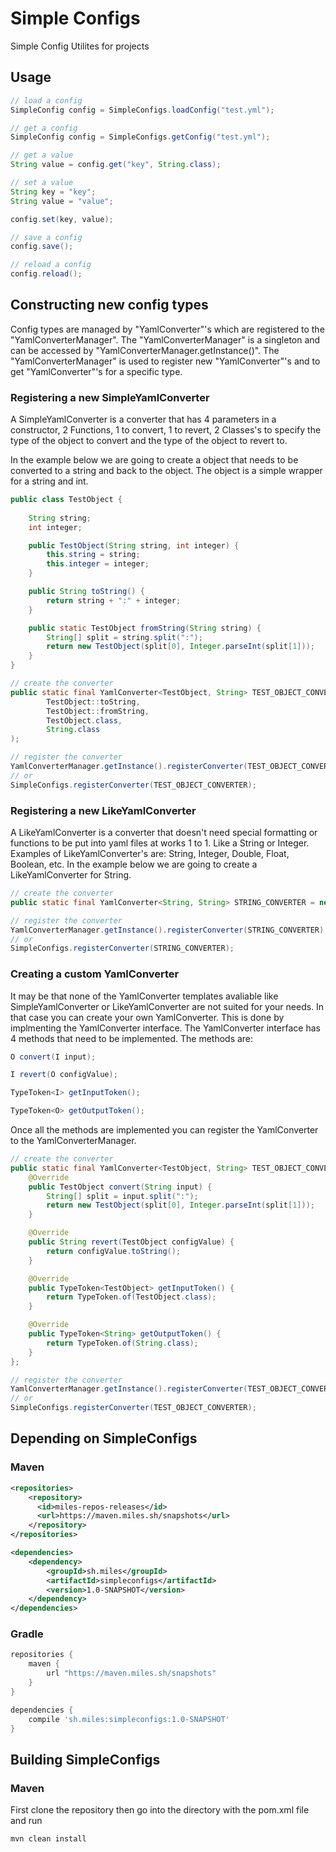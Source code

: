 
# Simple Configs

Simple Config Utilites for projects

## Usage
```java
// load a config
SimpleConfig config = SimpleConfigs.loadConfig("test.yml");
```
```java
// get a config
SimpleConfig config = SimpleConfigs.getConfig("test.yml");
```
```java
// get a value
String value = config.get("key", String.class);
```
```java
// set a value
String key = "key";
String value = "value";

config.set(key, value);
```
```java
// save a config
config.save();
```
```java
// reload a config
config.reload();
```

## Constructing new config types
Config types are managed by "YamlConverter"'s which are registered to the "YamlConverterManager". The "YamlConverterManager" is a singleton and can be accessed by "YamlConverterManager.getInstance()". The "YamlConverterManager" is used to register new "YamlConverter"'s and to get "YamlConverter"'s for a specific type.

### Registering a new SimpleYamlConverter
A SimpleYamlConverter is a converter that has 4 parameters in a constructor, 2 Functions, 1 to convert, 1 to revert, 2 Classes's to specify the type of the object to convert and the type of the object to revert to.

In the example below we are going to create a object that needs to be converted to a string and back to the object. The object is a simple wrapper for a string and int.
```java
public class TestObject {
    
    String string;
    int integer;

    public TestObject(String string, int integer) {
        this.string = string;
        this.integer = integer;
    }

    public String toString() {
        return string + ":" + integer;
    }

    public static TestObject fromString(String string) {
        String[] split = string.split(":");
        return new TestObject(split[0], Integer.parseInt(split[1]));
    }
}
```
```java
// create the converter
public static final YamlConverter<TestObject, String> TEST_OBJECT_CONVERTER = new SimpleYamlConverter<>(
        TestObject::toString,
        TestObject::fromString,
        TestObject.class,
        String.class
);
```
```java
// register the converter
YamlConverterManager.getInstance().registerConverter(TEST_OBJECT_CONVERTER);
// or
SimpleConfigs.registerConverter(TEST_OBJECT_CONVERTER);
```

### Registering a new LikeYamlConverter
A LikeYamlConverter is a converter that doesn't need special formatting or functions to  be put into yaml files at works 1 to 1. Like a String or Integer.
Examples of LikeYamlConverter's are: String, Integer, Double, Float, Boolean, etc.
In the example below we are going to create a LikeYamlConverter for String.
```java
// create the converter
public static final YamlConverter<String, String> STRING_CONVERTER = new LikeYamlConverter<>(String.class);
```
```java
// register the converter
YamlConverterManager.getInstance().registerConverter(STRING_CONVERTER);
// or
SimpleConfigs.registerConverter(STRING_CONVERTER);
```

### Creating a custom YamlConverter
It may be that none of the YamlConverter templates avaliable like SimpleYamlConverter or LikeYamlConverter are not suited for your needs. In that case you can create your own
YamlConverter. This is done by implmenting the YamlConverter interface. The YamlConverter interface has 4 methods that need to be implemented. The methods are:
```java
O convert(I input);

I revert(O configValue);

TypeToken<I> getInputToken();

TypeToken<O> getOutputToken();
```

Once all the methods are implemented you can register the YamlConverter to the YamlConverterManager.
```java
// create the converter
public static final YamlConverter<TestObject, String> TEST_OBJECT_CONVERTER = new YamlConverter<TestObject, String>() {
    @Override
    public TestObject convert(String input) {
        String[] split = input.split(":");
        return new TestObject(split[0], Integer.parseInt(split[1]));
    }

    @Override
    public String revert(TestObject configValue) {
        return configValue.toString();
    }

    @Override
    public TypeToken<TestObject> getInputToken() {
        return TypeToken.of(TestObject.class);
    }

    @Override
    public TypeToken<String> getOutputToken() {
        return TypeToken.of(String.class);
    }
};
```
```java
// register the converter
YamlConverterManager.getInstance().registerConverter(TEST_OBJECT_CONVERTER);
// or
SimpleConfigs.registerConverter(TEST_OBJECT_CONVERTER);
```

## Depending on SimpleConfigs
### Maven
```xml
<repositories>
    <repository>
      <id>miles-repos-releases</id>
      <url>https://maven.miles.sh/snapshots</url>
    </repository>
</repositories>

<dependencies>
    <dependency>
        <groupId>sh.miles</groupId>
        <artifactId>simpleconfigs</artifactId>
        <version>1.0-SNAPSHOT</version>
    </dependency>
</dependencies>
```

### Gradle
```groovy
repositories {
    maven {
        url "https://maven.miles.sh/snapshots"
    }
}   

dependencies {
    compile 'sh.miles:simpleconfigs:1.0-SNAPSHOT'
}
```

## Building SimpleConfigs
### Maven
First clone the repository
then go into the directory with the pom.xml file and run
```bash
mvn clean install
```
